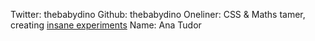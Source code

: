 Twitter: thebabydino
Github: thebabydino
Oneliner: CSS & Maths tamer, creating <a href='http://www.postgresql.org/' target='_blank'>insane experiments</a>
Name: Ana Tudor